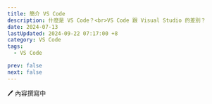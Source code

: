 ```yaml
---
title: 簡介 VS Code
description: 什麼是 VS Code？<br>VS Code 跟 Visual Studio 的差別？
date: 2024-07-13
lastUpdated: 2024-09-22 07:17:00 +8
category: VS Code
tags:
  - VS Code

prev: false
next: false
---
```


🖊️ 內容撰寫中
